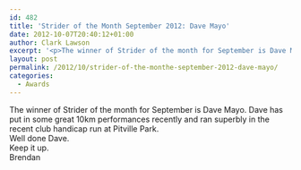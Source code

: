 ```yaml
---
id: 482
title: 'Strider of the Month September 2012: Dave Mayo'
date: 2012-10-07T20:40:12+01:00
author: Clark Lawson
excerpt: '<p>The winner of Strider of the month for September is Dave Mayo. Dave has put in some great 10km performances recently and ran superbly in the recent club handicap run at Pitville Park.Well done Dave.Keep it up.Brendan</p>'
layout: post
permalink: /2012/10/strider-of-the-monthe-september-2012-dave-mayo/
categories:
  - Awards
---
```

</p> 

The winner of Strider of the month for September is Dave Mayo. Dave has put in some great 10km performances recently and ran superbly in the recent club handicap run at Pitville Park.  
Well done Dave.  
Keep it up.  
Brendan